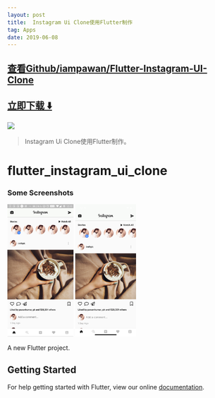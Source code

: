 ```yaml
---
layout: post
title:  Instagram Ui Clone使用Flutter制作
tag: Apps
date: 2019-06-08
---
```


 

## [查看Github/iampawan/Flutter-Instagram-UI-Clone](http://github.com/iampawan/Flutter-Instagram-UI-Clone)
## [立即下载 ️⬇️ ](https://codeload.github.com/iampawan/Flutter-Instagram-UI-Clone/zip/master) 


 
![](https://flutterawesome.com/content/images/2018/12/Flutter-Instagram-UI-Clone.jpg)
 
>
> Instagram Ui Clone使用Flutter制作。
>

 
# flutter_instagram_ui_clone

### Some Screenshots

<img src="https://raw.githubusercontent.com/iampawan/Flutter-Instagram-UI-Clone/master/ss_android.jpg" height="300em" />

<img src="https://raw.githubusercontent.com/iampawan/Flutter-Instagram-UI-Clone/master/ss_ios.png" height="300em" />

A new Flutter project.

## Getting Started

For help getting started with Flutter, view our online
[documentation](https://flutter.io/).

